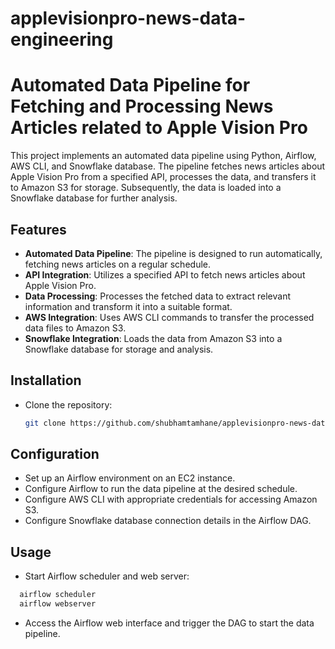 # applevisionpro-news-data-engineering

# Automated Data Pipeline for Fetching and Processing News Articles related to Apple Vision Pro

This project implements an automated data pipeline using Python, Airflow, AWS CLI, and Snowflake database. The pipeline fetches news articles about Apple Vision Pro from a specified API, processes the data, and transfers it to Amazon S3 for storage. Subsequently, the data is loaded into a Snowflake database for further analysis.

## Features

- **Automated Data Pipeline**: The pipeline is designed to run automatically, fetching news articles on a regular schedule.
- **API Integration**: Utilizes a specified API to fetch news articles about Apple Vision Pro.
- **Data Processing**: Processes the fetched data to extract relevant information and transform it into a suitable format.
- **AWS Integration**: Uses AWS CLI commands to transfer the processed data files to Amazon S3.
- **Snowflake Integration**: Loads the data from Amazon S3 into a Snowflake database for storage and analysis.

## Installation

- Clone the repository:

   ```bash
   git clone https://github.com/shubhamtamhane/applevisionpro-news-data-engineering.git
  ```

## Configuration
- Set up an Airflow environment on an EC2 instance.
- Configure Airflow to run the data pipeline at the desired schedule.
- Configure AWS CLI with appropriate credentials for accessing Amazon S3.
- Configure Snowflake database connection details in the Airflow DAG.

## Usage
- Start Airflow scheduler and web server:
 ```bash
   airflow scheduler
   airflow webserver
```

- Access the Airflow web interface and trigger the DAG to start the data pipeline.
